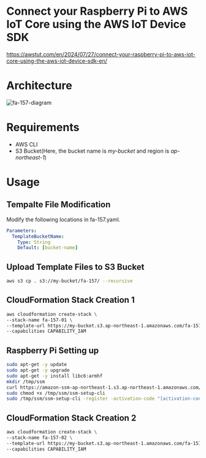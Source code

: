 # Connect your Raspberry Pi to AWS IoT Core using the AWS IoT Device SDK

https://awstut.com/en/2024/07/27/connect-your-raspberry-pi-to-aws-iot-core-using-the-aws-iot-device-sdk-en/

# Architecture

![fa-157-diagram](https://github.com/user-attachments/assets/b218b7b9-8317-4221-b762-254e8e8ae8d0)

# Requirements

* AWS CLI
* S3 Bucket(Here, the bucket name is *my-bucket* and region is *ap-northeast-1*)

# Usage

## Tempalte File Modification

Modify the following locations in fa-157.yaml.

```yaml
Parameters:
  TemplateBucketName:
    Type: String
    Default: [bucket-name]
```

## Upload  Template Files to S3 Bucket

```bash
aws s3 cp . s3://my-bucket/fa-157/ --recursive
```

## CloudFormation Stack Creation 1

```bash
aws cloudformation create-stack \
--stack-name fa-157-01 \
--template-url https://my-bucket.s3.ap-northeast-1.amazonaws.com/fa-157/fa-157-01.yaml \
--capabilities CAPABILITY_IAM
```

 ## Raspberry Pi Setting up

```bash
sudo apt-get -y update
sudo apt-get -y upgrade
sudo apt-get -y install libc6:armhf
mkdir /tmp/ssm
curl https://amazon-ssm-ap-northeast-1.s3.ap-northeast-1.amazonaws.com/latest/debian_arm/ssm-setup-cli -o /tmp/ssm/ssm-setup-cli
sudo chmod +x /tmp/ssm/ssm-setup-cli
sudo /tmp/ssm/ssm-setup-cli -register -activation-code "[activation-code]" -activation-id "[activation-id]" -region "ap-northeast-1"
```

## CloudFormation Stack Creation 2

```bash
aws cloudformation create-stack \
--stack-name fa-157-02 \
--template-url https://my-bucket.s3.ap-northeast-1.amazonaws.com/fa-157/fa-157-02.yaml \
--capabilities CAPABILITY_IAM
```
